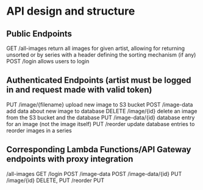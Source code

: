 # API design and structure

## Public Endpoints
GET /all-images             return all images for given artist, allowing for returning unsorted or by series with a header defining the sorting mechanism (if any)
POST /login                 allows users to login

## Authenticated Endpoints (artist must be logged in and request made with valid token)
PUT /image/{filename}       upload new image to S3 bucket
POST /image-data            add data about new image to database
DELETE /image/{id}          delete an image from the S3 bucket and the database
PUT /image-data/{id}        database entry for an image (not the image itself)
PUT /reorder                update database entries to reorder images in a series

## Corresponding Lambda Functions/API Gateway endpoints with proxy integration
/all-images                 GET
/login                      POST
/image-data                 POST
/image-data/{id}            PUT
/image/{id}                 DELETE, PUT
/reorder                    PUT